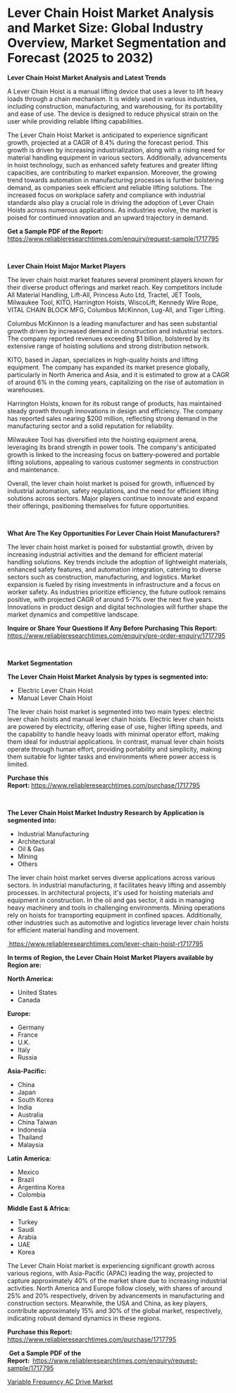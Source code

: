 <p><h1>Lever Chain Hoist Market Analysis and Market Size: Global Industry Overview, Market Segmentation and Forecast (2025 to 2032)</h1></p><p><strong>Lever Chain Hoist Market Analysis and Latest Trends</strong></p>
<p><p>A Lever Chain Hoist is a manual lifting device that uses a lever to lift heavy loads through a chain mechanism. It is widely used in various industries, including construction, manufacturing, and warehousing, for its portability and ease of use. The device is designed to reduce physical strain on the user while providing reliable lifting capabilities.</p><p>The Lever Chain Hoist Market is anticipated to experience significant growth, projected at a CAGR of 8.4% during the forecast period. This growth is driven by increasing industrialization, along with a rising need for material handling equipment in various sectors. Additionally, advancements in hoist technology, such as enhanced safety features and greater lifting capacities, are contributing to market expansion. Moreover, the growing trend towards automation in manufacturing processes is further bolstering demand, as companies seek efficient and reliable lifting solutions. The increased focus on workplace safety and compliance with industrial standards also play a crucial role in driving the adoption of Lever Chain Hoists across numerous applications. As industries evolve, the market is poised for continued innovation and an upward trajectory in demand.</p></p>
<p><strong>Get a Sample PDF of the Report:&nbsp;</strong> <a href="https://www.reliableresearchtimes.com/enquiry/request-sample/1717795?utm_campaign=2466&utm_medium=2&utm_source=Github&utm_content=ia&utm_term=18022025&utm_id=lever-chain-hoist">https://www.reliableresearchtimes.com/enquiry/request-sample/1717795</a></p>
<p>&nbsp;</p>
<p><strong>Lever Chain Hoist Major Market Players</strong></p>
<p><p>The lever chain hoist market features several prominent players known for their diverse product offerings and market reach. Key competitors include All Material Handling, Lift-All, Princess Auto Ltd, Tractel, JET Tools, Milwaukee Tool, KITO, Harrington Hoists, WiscoLift, Kennedy Wire Rope, VITAL CHAIN BLOCK MFG, Columbus McKinnon, Lug-All, and Tiger Lifting.</p><p>Columbus McKinnon is a leading manufacturer and has seen substantial growth driven by increased demand in construction and industrial sectors. The company reported revenues exceeding $1 billion, bolstered by its extensive range of hoisting solutions and strong distribution network.</p><p>KITO, based in Japan, specializes in high-quality hoists and lifting equipment. The company has expanded its market presence globally, particularly in North America and Asia, and it is estimated to grow at a CAGR of around 6% in the coming years, capitalizing on the rise of automation in warehouses.</p><p>Harrington Hoists, known for its robust range of products, has maintained steady growth through innovations in design and efficiency. The company has reported sales nearing $200 million, reflecting strong demand in the manufacturing sector and a solid reputation for reliability.</p><p>Milwaukee Tool has diversified into the hoisting equipment arena, leveraging its brand strength in power tools. The company's anticipated growth is linked to the increasing focus on battery-powered and portable lifting solutions, appealing to various customer segments in construction and maintenance.</p><p>Overall, the lever chain hoist market is poised for growth, influenced by industrial automation, safety regulations, and the need for efficient lifting solutions across sectors. Major players continue to innovate and expand their offerings, positioning themselves for future opportunities.</p></p>
<p>&nbsp;</p>
<p><strong>What Are The Key Opportunities For Lever Chain Hoist Manufacturers?</strong></p>
<p><p>The lever chain hoist market is poised for substantial growth, driven by increasing industrial activities and the demand for efficient material handling solutions. Key trends include the adoption of lightweight materials, enhanced safety features, and automation integration, catering to diverse sectors such as construction, manufacturing, and logistics. Market expansion is fueled by rising investments in infrastructure and a focus on worker safety. As industries prioritize efficiency, the future outlook remains positive, with projected CAGR of around 5-7% over the next five years. Innovations in product design and digital technologies will further shape the market dynamics and competitive landscape.</p></p>
<p><strong>Inquire or Share Your Questions If Any Before Purchasing This Report:</strong> <a href="https://www.reliableresearchtimes.com/enquiry/pre-order-enquiry/1717795?utm_campaign=2466&utm_medium=2&utm_source=Github&utm_content=ia&utm_term=18022025&utm_id=lever-chain-hoist">https://www.reliableresearchtimes.com/enquiry/pre-order-enquiry/1717795</a></p>
<p>&nbsp;</p>
<p><strong>Market Segmentation</strong></p>
<p><strong>The Lever Chain Hoist Market Analysis by types is segmented into:</strong></p>
<p><ul><li>Electric Lever Chain Hoist</li><li>Manual Lever Chain Hoist</li></ul></p>
<p><p>The lever chain hoist market is segmented into two main types: electric lever chain hoists and manual lever chain hoists. Electric lever chain hoists are powered by electricity, offering ease of use, higher lifting speeds, and the capability to handle heavy loads with minimal operator effort, making them ideal for industrial applications. In contrast, manual lever chain hoists operate through human effort, providing portability and simplicity, making them suitable for lighter tasks and environments where power access is limited.</p></p>
<p><strong>Purchase this Report:&nbsp;</strong><a href="https://www.reliableresearchtimes.com/purchase/1717795?utm_campaign=2466&utm_medium=2&utm_source=Github&utm_content=ia&utm_term=18022025&utm_id=lever-chain-hoist">https://www.reliableresearchtimes.com/purchase/1717795</a></p>
<p>&nbsp;</p>
<p><strong>The Lever Chain Hoist Market Industry Research by Application is segmented into:</strong></p>
<p><ul><li>Industrial Manufacturing</li><li>Architectural</li><li>Oil & Gas</li><li>Mining</li><li>Others</li></ul></p>
<p><p>The lever chain hoist market serves diverse applications across various sectors. In industrial manufacturing, it facilitates heavy lifting and assembly processes. In architectural projects, it's used for hoisting materials and equipment in construction. In the oil and gas sector, it aids in managing heavy machinery and tools in challenging environments. Mining operations rely on hoists for transporting equipment in confined spaces. Additionally, other industries such as automotive and logistics leverage lever chain hoists for efficient material handling and movement.</p></p>
<p><a href="https://www.reliableresearchtimes.com/lever-chain-hoist-r1717795?utm_campaign=2466&utm_medium=2&utm_source=Github&utm_content=ia&utm_term=18022025&utm_id=lever-chain-hoist">&nbsp;https://www.reliableresearchtimes.com/lever-chain-hoist-r1717795</a></p>
<p><strong>In terms of Region, the Lever Chain Hoist Market Players available by Region are:</strong></p>
<p>
    <p> <strong> North America: </strong>
        <ul>
            <li>United States</li>
            <li>Canada</li>
        </ul>
        </p> 
    <p> <strong> Europe: </strong>
        <ul>
            <li>Germany</li>
            <li>France</li>
            <li>U.K.</li>
            <li>Italy</li>
            <li>Russia</li>
        </ul>
        </p> 
    <p> <strong> Asia-Pacific: </strong>
        <ul>
            <li>China</li>
            <li>Japan</li>
            <li>South Korea</li>
            <li>India</li>
            <li>Australia</li>
            <li>China Taiwan</li>
            <li>Indonesia</li>
            <li>Thailand</li>
            <li>Malaysia</li>
        </ul>
        </p> 
    <p> <strong> Latin America: </strong>
        <ul>
            <li>Mexico</li>
            <li>Brazil</li>
            <li>Argentina Korea</li>
            <li>Colombia</li>
        </ul>
        </p> 
    <p> <strong> Middle East & Africa: </strong>
        <ul>
            <li>Turkey</li>
            <li>Saudi</li>
            <li>Arabia</li>
            <li>UAE</li>
            <li>Korea</li>
        </ul>
    </p>
    </p>
<p><p>The Lever Chain Hoist market is experiencing significant growth across various regions, with Asia-Pacific (APAC) leading the way, projected to capture approximately 40% of the market share due to increasing industrial activities. North America and Europe follow closely, with shares of around 25% and 20% respectively, driven by advancements in manufacturing and construction sectors. Meanwhile, the USA and China, as key players, contribute approximately 15% and 30% of the global market, respectively, indicating robust demand dynamics in these regions.</p></p>
<p><strong>Purchase this Report: </strong><a href="https://www.reliableresearchtimes.com/purchase/1717795?utm_campaign=2466&utm_medium=2&utm_source=Github&utm_content=ia&utm_term=18022025&utm_id=lever-chain-hoist">https://www.reliableresearchtimes.com/purchase/1717795</a></p>
<p>&nbsp;<strong>Get a Sample PDF of the Report:&nbsp;&nbsp;</strong><a href="https://www.reliableresearchtimes.com/enquiry/request-sample/1717795?utm_campaign=2466&utm_medium=2&utm_source=Github&utm_content=ia&utm_term=18022025&utm_id=lever-chain-hoist">https://www.reliableresearchtimes.com/enquiry/request-sample/1717795</a></p>
<p><strong></strong></p>
<p><p><a href="https://github.com/toldenargelia86/Market-Research-Report-List-1/blob/main/variable-frequency-ac-drive-market.md?utm_campaign=2466&utm_medium=2&utm_source=Github&utm_content=ia&utm_term=18022025&utm_id=lever-chain-hoist">Variable Frequency AC Drive Market</a></p></p>